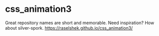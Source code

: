 # css_animation3
Great repository names are short and memorable. Need inspiration? How about silver-spork.
https://raselshek.github.io/css_animation3/
